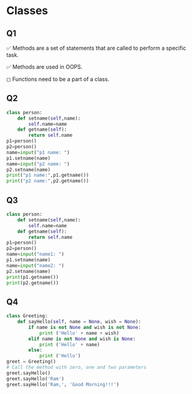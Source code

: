 # Classes



## Q1

✅ Methods are a set of statements that are called to perform a specific task.

✅ Methods are used in OOPS.

◻︎ Functions need to be a part of a class.

## Q2


```python
class person:
	def setname(self,name):
		self.name=name
	def getname(self):
		return self.name
p1=person()
p2=person()
name=input("p1 name: ")
p1.setname(name)
name=input("p2 name: ")
p2.setname(name)
print("p1 name:",p1.getname())
print("p2 name:",p2.getname())
```

## Q3


```python
class person:
	def setname(self,name):
		self.name=name
	def getname(self):
		return self.name
p1=person()
p2=person()
name=input("name1: ")
p1.setname(name)
name=input("name2: ")
p2.setname(name)
print(p1.getname())
print(p2.getname())
```

## Q4


```python
class Greeting:
	def sayHello(self, name = None, wish = None):
		if name is not None and wish is not None:
			print ('Hello' + name + wish)
		elif name is not None and wish is None:
			print ('Hello' + name)
		else:
			print ('Hello')
greet = Greeting()
# Call the method with zero, one and two parameters
greet.sayHello()
greet.sayHello('Ram')
greet.sayHello('Ram,', 'Good Morning!!!')
```
